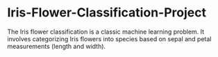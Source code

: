 # Iris-Flower-Classification-Project
The Iris flower classification is a classic machine learning problem. It involves categorizing Iris flowers into species based on sepal and petal measurements (length and width).
